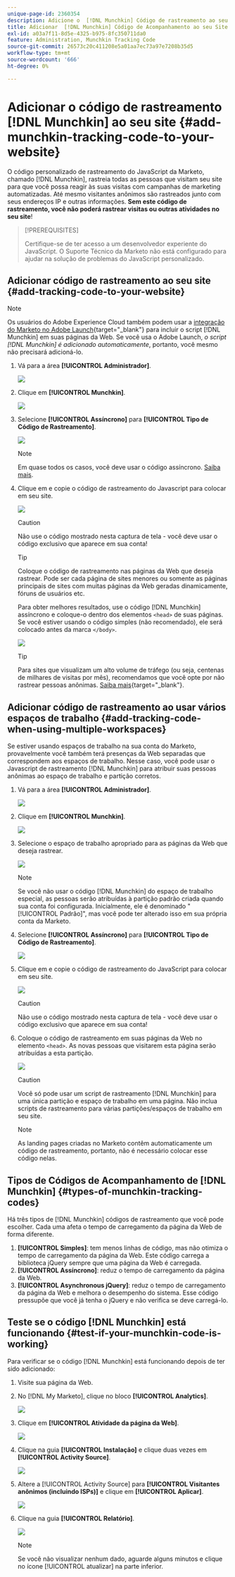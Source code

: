 ```yaml
---
unique-page-id: 2360354
description: Adicione o  [!DNL Munchkin] Código de rastreamento ao seu site - Documentação do Marketo - Documentação do produto
title: Adicionar  [!DNL Munchkin] Código de Acompanhamento ao seu Site
exl-id: a03a7f11-8d5e-4325-b975-8fc350711da0
feature: Administration, Munchkin Tracking Code
source-git-commit: 26573c20c411208e5a01aa7ec73a97e7208b35d5
workflow-type: tm+mt
source-wordcount: '666'
ht-degree: 0%

---
```


# Adicionar o código de rastreamento [!DNL Munchkin] ao seu site {#add-munchkin-tracking-code-to-your-website}

O código personalizado de rastreamento do JavaScript da Marketo, chamado [!DNL Munchkin], rastreia todas as pessoas que visitam seu site para que você possa reagir às suas visitas com campanhas de marketing automatizadas. Até mesmo visitantes anônimos são rastreados junto com seus endereços IP e outras informações. **Sem este código de rastreamento, você não poderá rastrear visitas ou outras atividades no seu site**!

>[!PREREQUISITES]
>
>Certifique-se de ter acesso a um desenvolvedor experiente do JavaScript. O Suporte Técnico da Marketo não está configurado para ajudar na solução de problemas do JavaScript personalizado.

## Adicionar código de rastreamento ao seu site {#add-tracking-code-to-your-website}

>[!NOTE]
>
>Os usuários do Adobe Experience Cloud também podem usar a [integração do Marketo no Adobe Launch](https://exchange.adobe.com/apps/ec/100223/adobe-launch-core-extension){target="_blank"} para incluir o script [!DNL Munchkin] em suas páginas da Web. Se você usa o Adobe Launch, _o script [!DNL Munchkin] é adicionado automaticamente_, portanto, você mesmo não precisará adicioná-lo.

1. Vá para a área **[!UICONTROL Administrador]**.

   ![](assets/add-munchkin-tracking-code-to-your-website-1.png)

1. Clique em **[!UICONTROL Munchkin]**.

   ![](assets/add-munchkin-tracking-code-to-your-website-2.png)

1. Selecione **[!UICONTROL Assíncrono]** para **[!UICONTROL Tipo de Código de Rastreamento]**.

   ![](assets/add-munchkin-tracking-code-to-your-website-3.png)

   >[!NOTE]
   >
   >Em quase todos os casos, você deve usar o código assíncrono. [Saiba mais](#types-of-munchkin-tracking-codes).

1. Clique em e copie o código de rastreamento do Javascript para colocar em seu site.

   ![](assets/add-munchkin-tracking-code-to-your-website-4.png)

   >[!CAUTION]
   >
   >Não use o código mostrado nesta captura de tela - você deve usar o código exclusivo que aparece em sua conta!

   >[!TIP]
   >
   >Coloque o código de rastreamento nas páginas da Web que deseja rastrear. Pode ser cada página de sites menores ou somente as páginas principais de sites com muitas páginas da Web geradas dinamicamente, fóruns de usuários etc.

   Para obter melhores resultados, use o código [!DNL Munchkin] assíncrono e coloque-o dentro dos elementos `<head>` de suas páginas. Se você estiver usando o código simples (não recomendado), ele será colocado antes da marca `</body>`.

   ![](assets/add-munchkin-tracking-code-to-your-website-5.png)

   >[!TIP]
   >
   >Para sites que visualizam um alto volume de tráfego (ou seja, centenas de milhares de visitas por mês), recomendamos que você opte por não rastrear pessoas anônimas. [Saiba mais](https://experienceleague.adobe.com/en/docs/marketo-developer/marketo/javascriptapi/leadtracking/lead-tracking){target="_blank"}.

## Adicionar código de rastreamento ao usar vários espaços de trabalho {#add-tracking-code-when-using-multiple-workspaces}

Se estiver usando espaços de trabalho na sua conta do Marketo, provavelmente você também terá presenças da Web separadas que correspondem aos espaços de trabalho. Nesse caso, você pode usar o Javascript de rastreamento [!DNL Munchkin] para atribuir suas pessoas anônimas ao espaço de trabalho e partição corretos.

1. Vá para a área **[!UICONTROL Administrador]**.

   ![](assets/add-munchkin-tracking-code-to-your-website-6.png)

1. Clique em **[!UICONTROL Munchkin]**.

   ![](assets/add-munchkin-tracking-code-to-your-website-7.png)

1. Selecione o espaço de trabalho apropriado para as páginas da Web que deseja rastrear.

   ![](assets/add-munchkin-tracking-code-to-your-website-8.png)

   >[!NOTE]
   >
   >Se você não usar o código [!DNL Munchkin] do espaço de trabalho especial, as pessoas serão atribuídas à partição padrão criada quando sua conta foi configurada. Inicialmente, ele é denominado &quot;[!UICONTROL Padrão]&quot;, mas você pode ter alterado isso em sua própria conta da Marketo.

1. Selecione **[!UICONTROL Assíncrono]** para **[!UICONTROL Tipo de Código de Rastreamento]**.

   ![](assets/add-munchkin-tracking-code-to-your-website-9.png)

1. Clique em e copie o código de rastreamento do JavaScript para colocar em seu site.

   ![](assets/add-munchkin-tracking-code-to-your-website-10.png)

   >[!CAUTION]
   >
   >Não use o código mostrado nesta captura de tela - você deve usar o código exclusivo que aparece em sua conta!

1. Coloque o código de rastreamento em suas páginas da Web no elemento `<head>`. As novas pessoas que visitarem esta página serão atribuídas a esta partição.

   ![](assets/add-munchkin-tracking-code-to-your-website-11.png)

   >[!CAUTION]
   >
   >Você só pode usar um script de rastreamento [!DNL Munchkin] para uma única partição e espaço de trabalho em uma página. Não inclua scripts de rastreamento para várias partições/espaços de trabalho em seu site.

   >[!NOTE]
   >
   >As landing pages criadas no Marketo contêm automaticamente um código de rastreamento, portanto, não é necessário colocar esse código nelas.

## Tipos de Códigos de Acompanhamento de [!DNL Munchkin] {#types-of-munchkin-tracking-codes}

Há três tipos de [!DNL Munchkin] códigos de rastreamento que você pode escolher. Cada uma afeta o tempo de carregamento da página da Web de forma diferente.

1. **[!UICONTROL Simples]**: tem menos linhas de código, mas não otimiza o tempo de carregamento da página da Web. Este código carrega a biblioteca jQuery sempre que uma página da Web é carregada.
1. **[!UICONTROL Assíncrono]**: reduz o tempo de carregamento da página da Web.
1. **[!UICONTROL Asynchronous jQuery]**: reduz o tempo de carregamento da página da Web e melhora o desempenho do sistema. Esse código pressupõe que você já tenha o jQuery e não verifica se deve carregá-lo.

## Teste se o código [!DNL Munchkin] está funcionando {#test-if-your-munchkin-code-is-working}

Para verificar se o código [!DNL Munchkin] está funcionando depois de ter sido adicionado:

1. Visite sua página da Web.

1. No [!DNL My Marketo], clique no bloco **[!UICONTROL Analytics]**.

   ![](assets/add-munchkin-tracking-code-to-your-website-12.png)

1. Clique em **[!UICONTROL Atividade da página da Web]**.

   ![](assets/add-munchkin-tracking-code-to-your-website-13.png)

1. Clique na guia **[!UICONTROL Instalação]** e clique duas vezes em **[!UICONTROL Activity Source]**.

   ![](assets/add-munchkin-tracking-code-to-your-website-14.png)

1. Altere a [!UICONTROL Activity Source] para **[!UICONTROL Visitantes anônimos (incluindo ISPs)]** e clique em **[!UICONTROL Aplicar]**.

   ![](assets/add-munchkin-tracking-code-to-your-website-15.png)

1. Clique na guia **[!UICONTROL Relatório]**.

   ![](assets/add-munchkin-tracking-code-to-your-website-16.png)

   >[!NOTE]
   >
   >Se você não visualizar nenhum dado, aguarde alguns minutos e clique no ícone [!UICONTROL atualizar] na parte inferior.
